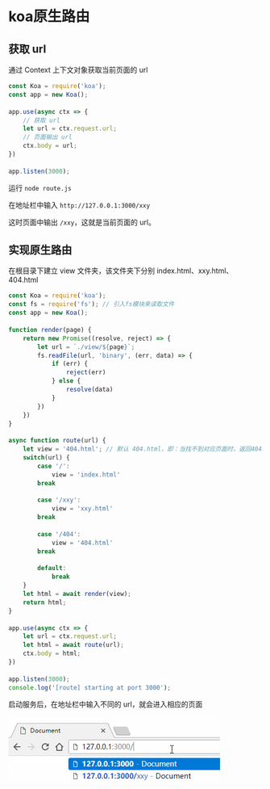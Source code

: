 # koa原生路由

## 获取 url

通过 Context 上下文对象获取当前页面的 url

``` javascript
const Koa = require('koa');
const app = new Koa();

app.use(async ctx => {
    // 获取 url
    let url = ctx.request.url;
    // 页面输出 url
    ctx.body = url;
})

app.listen(3000);

```

运行 `node route.js`

在地址栏中输入 `http://127.0.0.1:3000/xxy`

这时页面中输出 `/xxy`，这就是当前页面的 url。

## 实现原生路由

在根目录下建立 view 文件夹，该文件夹下分别 index.html、xxy.html、404.html

``` javascript
const Koa = require('koa');
const fs = require('fs'); // 引入fs模块来读取文件
const app = new Koa();

function render(page) {
    return new Promise((resolve, reject) => {
        let url = `./view/${page}`;
        fs.readFile(url, 'binary', (err, data) => {
            if (err) {
                reject(err)
            } else {
                resolve(data)
            }
        })
    })
}

async function route(url) {
    let view = '404.html'; // 默认 404.html，即：当找不到对应页面时，返回404
    switch(url) {
        case '/':
            view = 'index.html'
        break

        case '/xxy':
            view = 'xxy.html'
        break

        case '/404':
            view = '404.html'
        break

        default:
            break
    }
    let html = await render(view);
    return html;
}

app.use(async ctx => {
    let url = ctx.request.url;
    let html = await route(url);
    ctx.body = html;
})

app.listen(3000);
console.log('[route] starting at port 3000');
```

启动服务后，在地址栏中输入不同的 url，就会进入相应的页面


![原生路由](./images/route.gif)